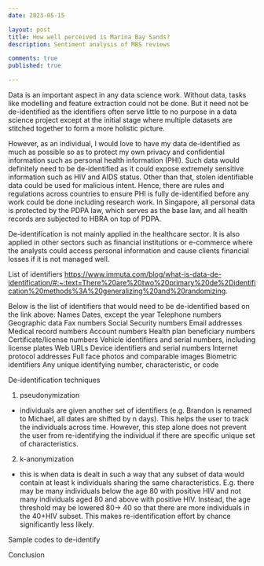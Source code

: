 ```yaml
---
date: 2023-05-15

layout: post
title: How well perceived is Marina Bay Sands?
description: Sentiment analysis of MBS reviews

comments: true
published: true

---
```

Data is an important aspect in any data science work. Without data, tasks like modelling and feature extraction could not be done. But it need not be de-identified as the identifiers often serve little to no purpose in a data science project except at the initial stage where multiple datasets are stitched together to form a more holistic picture. 

However, as an individual, I would love to have my data de-identified as much as possible so as to protect my own privacy and confidential information such as personal health information (PHI). Such data would definitely need to be de-identified as it could expose extremely sensitive information such as HIV and AIDS status. Other than that, stolen identifiable data could be used for malicious intent. Hence, there are rules and regulations across countries to ensure PHI is fully de-identified before any work could be done including research work. In Singapore, all personal data is protected by the PDPA law, which serves as the base law, and all health records are subjected to HBRA on top of PDPA. 

De-identification is not mainly applied in the healthcare sector. It is also applied in other sectors such as financial institutions or e-commerce where the analysts could access personal information and cause clients financial losses if it is not managed well.

List of identifiers
https://www.immuta.com/blog/what-is-data-de-identification/#:~:text=There%20are%20two%20primary%20de%2Didentification%20methods%3A%20generalizing%20and%20randomizing.

Below is the list of identifiers that would need to be de-identified based on the link above:
Names
Dates, except the year
Telephone numbers
Geographic data
Fax numbers
Social Security numbers
Email addresses
Medical record numbers
Account numbers
Health plan beneficiary numbers
Certificate/license numbers
Vehicle identifiers and serial numbers, including license plates
Web URLs
Device identifiers and serial numbers
Internet protocol addresses
Full face photos and comparable images
Biometric identifiers
Any unique identifying number, characteristic, or code

De-identification techniques
1) pseudonymization 
- individuals are given another set of identifiers (e.g. Brandon is renamed to Michael, all dates are shifted by n days). This helps the user to track the individuals across time. However, this step alone does not prevent the user from re-identifying the individual if there are specific unique set of characteristics. 

2) k-anonymization
- this is when data is dealt in such a way that any subset of data would contain at least k individuals sharing the same characteristics. E.g. there may be many individuals below the age 80 with positive HIV and not many individuals aged 80 and above with positive HIV. Instead, the age threshold may be lowered 80-> 40 so that there are more individuals in the 40+HIV subset. This makes re-identification effort by chance significantly less likely. 


Sample codes to de-identify

Conclusion